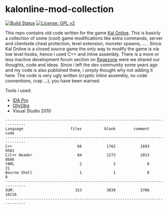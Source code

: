 # kalonline-mod-collection
[![Build Status](https://travis-ci.org/madnight/kalonline-mod-collection.svg?branch=master)](https://travis-ci.org/madnight/kalonline-mod-collection)
[![License: GPL v2](https://img.shields.io/badge/License-GPL%20v2-blue.svg)](https://www.gnu.org/licenses/gpl-2.0.html)

This repo contains old code written for the game [Kal Online](https://en.wikipedia.org/wiki/Kal_Online). This is basicly a collection of some (cool) game modifications like extra commands, server and clientside cheat protection, level extension, monster spawns, ... . Since Kal Online is a closed source game the only way to modify the game is via low level hooks, hence i used C++ and inline assembly. There is a more or less inactive development forum section on [Ragezone](http://forum.ragezone.com/f241/) were we shared our thoughts, code and ideas. Since i left the dev community some years ago and my code is also published there, i simply thought why not adding it here. The code is very ugly written (cryptic inline assembly, no code conventions, crap ...), you have been warned.

Tools i used:

 - [IDA Pro](https://www.hex-rays.com/products/ida/)
 - [OllyDbg](http://ollydbg.de/)
 - Visual Studio 2010

<pre><code>-------------------------------------------------------------------------------
Language                     files          blank        comment           code
-------------------------------------------------------------------------------
C++                             66           1762           1693           9501
C/C++ Header                    84           1273           2013           8686
YAML                             2              3              0             21
Bourne Shell                     1              1              0              8
-------------------------------------------------------------------------------
SUM:                           153           3039           3706          18216
-------------------------------------------------------------------------------
</code></pre>
